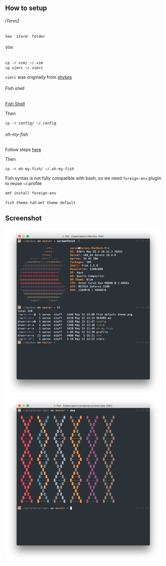 ## How to setup

###### iTerm2
```
See `iterm` folder
```

###### Vim
```
cp -r vim/ ~/.vim
cp vimrc ~/.vimrc
```

*`vimrc`* was originally from [shykes](https://github.com/shykes/devbox)

###### Fish shell

[Fish Shell](https://fishshell.com/)

Then 

```
cp -r config/ ~/.config
```

###### oh-my-fish

Follow steps [here](https://github.com/oh-my-fish/oh-my-fish)

Then

```
cp -r oh-my-fish/ ~/.oh-my-fish
```

Fish syntax is not fully compatible with bash, so we need `foreign-env` plugin to reuse ~/.profile

```
omf install foreign-env
```

*`fish theme`*: run `omf theme default`

## Screenshot

![Fish Default Theme](https://raw.githubusercontent.com/aaron-elkins/devbox/master/Fish%20default%20theme.png)
![DNA](https://raw.githubusercontent.com/aaron-elkins/devbox/master/dna.png)
